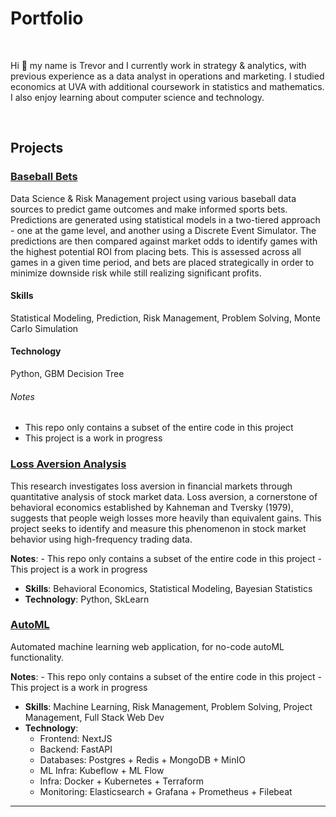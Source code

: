 # Portfolio

<br>
<!-- <p align="center"><img src="./docs/casual.png" alt="Profile Picture" height="150"></p> -->
<!-- width="140"  -->

Hi 👋 my name is Trevor and I currently work in strategy & analytics, with previous experience as a data analyst in operations and marketing. I studied economics at UVA with additional coursework in statistics and mathematics. I also enjoy learning about computer science and technology.

<br>

## Projects

### [Baseball Bets](./projects/baseball)
Data Science & Risk Management project using various baseball data sources to predict game outcomes and make informed sports bets. Predictions are generated using statistical models in a two-tiered approach - one at the game level, and another using a Discrete Event Simulator. The predictions are then compared against market odds to identify games with the highest potential ROI from placing bets. This is assessed across all games in a given time period, and bets are placed strategically in order to minimize downside risk while still realizing significant profits.

#### Skills
Statistical Modeling, Prediction, Risk Management, Problem Solving, Monte Carlo Simulation

#### Technology
Python, GBM Decision Tree

###### Notes
- This repo only contains a subset of the entire code in this project
- This project is a work in progress


### [Loss Aversion Analysis](./projects/loss_aversion)
This research investigates loss aversion in financial markets through quantitative analysis of stock market data. Loss aversion, a cornerstone of behavioral economics established by Kahneman and Tversky (1979), suggests that people weigh losses more heavily than equivalent gains. This project seeks to identify and measure this phenomenon in stock market behavior using high-frequency trading data.

**Notes**:
    - This repo only contains a subset of the entire code in this project
    - This project is a work in progress
<br>

- **Skills**: Behavioral Economics, Statistical Modeling, Bayesian Statistics
- **Technology**: Python, SkLearn


### [AutoML](./projects/auto_ml)
Automated machine learning web application, for no-code autoML functionality.

**Notes**:
    - This repo only contains a subset of the entire code in this project
    - This project is a work in progress
<br>

- **Skills**: Machine Learning, Risk Management, Problem Solving, Project Management, Full Stack Web Dev
- **Technology**:
  - Frontend: NextJS
  - Backend: FastAPI
  - Databases: Postgres + Redis + MongoDB + MinIO
  - ML Infra: Kubeflow + ML Flow
  - Infra: Docker + Kubernetes + Terraform
  - Monitoring: Elasticsearch + Grafana + Prometheus + Filebeat


---
